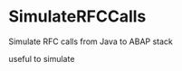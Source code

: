 SimulateRFCCalls
================

Simulate RFC calls from Java to ABAP stack 


useful to simulate 
